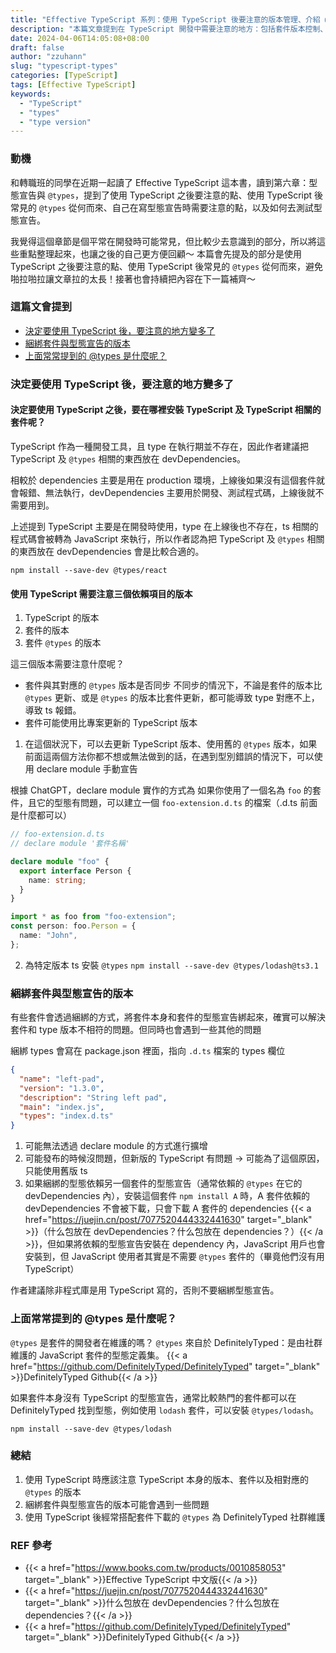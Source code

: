 ```yaml
---
title: "Effective TypeScript 系列：使用 TypeScript 後要注意的版本管理、介紹 @types"
description: "本篇文章提到在 TypeScript 開發中需要注意的地方：包括套件版本控制、綑綁套件、以及介紹 @types。"
date: 2024-04-06T14:05:08+08:00
draft: false
author: "zzuhann"
slug: "typescript-types"
categories: [TypeScript]
tags: [Effective TypeScript]
keywords:
  - "TypeScript"
  - "types"
  - "type version"
---
```


### 動機

和轉職班的同學在近期一起讀了 Effective TypeScript 這本書，讀到第六章：型態宣告與 `@types`，提到了使用 TypeScript 之後要注意的點、使用 TypeScript 後常見的 `@types` 從何而來、自己在寫型態宣告時需要注意的點，以及如何去測試型態宣告。

我覺得這個章節是個平常在開發時可能常見，但比較少去意識到的部分，所以將這些重點整理起來，也讓之後的自己更方便回顧～
本篇會先提及的部分是使用 TypeScript 之後要注意的點、使用 TypeScript 後常見的 `@types` 從何而來，避免啪拉啪拉讓文章拉的太長！接著也會持續把內容在下一篇補齊～

### 這篇文會提到

- [決定要使用 TypeScript 後，要注意的地方變多了](#決定要使用-typescript-後要注意的地方變多了)
- [綑綁套件與型態宣告的版本](#綑綁套件與型態宣告的版本)
- [上面常常提到的 @types 是什麼呢？](#上面常常提到的-types-是什麼呢)

### 決定要使用 TypeScript 後，要注意的地方變多了

#### 決定要使用 TypeScript 之後，要在哪裡安裝 TypeScript 及 TypeScript 相關的套件呢？

TypeScript 作為一種開發工具，且 type 在執行期並不存在，因此作者建議把 TypeScript 及 `@types` 相關的東西放在 devDependencies。

相較於 dependencies 主要是用在 production 環境，上線後如果沒有這個套件就會報錯、無法執行，devDependencies 主要用於開發、測試程式碼，上線後就不需要用到。

上述提到 TypeScript 主要是在開發時使用，type 在上線後也不存在，ts 相關的程式碼會被轉為 JavaScript 來執行，所以作者認為把 TypeScript 及 `@types` 相關的東西放在 devDependencies 會是比較合適的。

```
npm install --save-dev @types/react
```

#### 使用 TypeScript 需要注意三個依賴項目的版本

1. TypeScript 的版本
2. 套件的版本
3. 套件 `@types` 的版本

這三個版本需要注意什麼呢？

- 套件與其對應的 `@types` 版本是否同步
  不同步的情況下，不論是套件的版本比 `@types` 更新、或是 `@types` 的版本比套件更新，都可能導致 type 對應不上，導致 ts 報錯。
- 套件可能使用比專案更新的 TypeScript 版本

1. 在這個狀況下，可以去更新 TypeScript 版本、使用舊的 `@types` 版本，如果前面這兩個方法你都不想或無法做到的話，在遇到型別錯誤的情況下，可以使用 declare module 手動宣告

根據 ChatGPT，declare module 實作的方式為
如果你使用了一個名為 `foo` 的套件，且它的型態有問題，可以建立一個 `foo-extension.d.ts` 的檔案（.d.ts 前面是什麼都可以）

```ts
// foo-extension.d.ts
// declare module '套件名稱'

declare module "foo" {
  export interface Person {
    name: string;
  }
}
```

```ts
import * as foo from "foo-extension";
const person: foo.Person = {
  name: "John",
};
```

2. 為特定版本 ts 安裝 `@types` `npm install --save-dev @types/lodash@ts3.1`

### 綑綁套件與型態宣告的版本

有些套件會透過綑綁的方式，將套件本身和套件的型態宣告綁起來，確實可以解決套件和 type 版本不相符的問題。但同時也會遇到一些其他的問題

綑綁 types 會寫在 package.json 裡面，指向 `.d.ts` 檔案的 types 欄位

```json
{
  "name": "left-pad",
  "version": "1.3.0",
  "description": "String left pad",
  "main": "index.js",
  "types": "index.d.ts"
}
```

1. 可能無法透過 declare module 的方式進行擴增
2. 可能發布的時候沒問題，但新版的 TypeScript 有問題 -> 可能為了這個原因，只能使用舊版 ts
3. 如果綑綁的型態依賴另一個套件的型態宣告（通常依賴的 `@types` 在它的 devDependencies 內），安裝這個套件 `npm install A` 時，A 套件依賴的 devDependencies 不會被下載，只會下載 A 套件的 dependencies {{< a href="https://juejin.cn/post/7077520444332441630" target="_blank" >}}（什么包放在 devDependencies？什么包放在 dependencies？）{{< /a >}}，但如果將依賴的型態宣告安裝在 dependency 內，JavaScript 用戶也會安裝到，但 JavaScript 使用者其實是不需要 `@types` 套件的（畢竟他們沒有用 TypeScript）

作者建議除非程式庫是用 TypeScript 寫的，否則不要綑綁型態宣告。

### 上面常常提到的 @types 是什麼呢？

`@types` 是套件的開發者在維護的嗎？
`@types` 來自於 DefinitelyTyped：是由社群維護的 JavaScript 套件的型態定義集。
{{< a href="https://github.com/DefinitelyTyped/DefinitelyTyped" target="_blank" >}}DefinitelyTyped Github{{< /a >}}

如果套件本身沒有 TypeScript 的型態宣告，通常比較熱門的套件都可以在 DefinitelyTyped 找到型態，例如使用 `lodash` 套件，可以安裝 `@types/lodash`。

```
npm install --save-dev @types/lodash
```

### 總結

1. 使用 TypeScript 時應該注意 TypeScript 本身的版本、套件以及相對應的 `@types` 的版本
2. 綑綁套件與型態宣告的版本可能會遇到一些問題
3. 使用 TypeScript 後經常搭配套件下載的 `@types` 為 DefinitelyTyped 社群維護

### REF 參考

- {{< a href="https://www.books.com.tw/products/0010858053" target="_blank" >}}Effective TypeScript 中文版{{< /a >}}
- {{< a href="https://juejin.cn/post/7077520444332441630" target="_blank" >}}什么包放在 devDependencies？什么包放在 dependencies？{{< /a >}}
- {{< a href="https://github.com/DefinitelyTyped/DefinitelyTyped" target="_blank" >}}DefinitelyTyped Github{{< /a >}}
